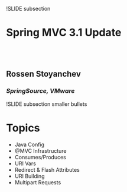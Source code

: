 !SLIDE subsection

# Spring MVC 3.1 Update
<br><br>
## Rossen Stoyanchev
### _SpringSource, VMware_

!SLIDE subsection smaller bullets
# Topics

* Java Config
* @MVC Infrastructure
* Consumes/Produces
* URI Vars
* Redirect & Flash Attributes
* URI Building
* Multipart Requests

